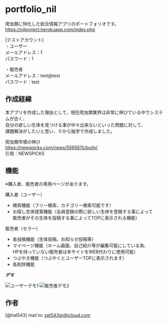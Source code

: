 # portfolio_nil

爬虫類に特化した総合情報アプリのポートフォリオです。<br>
https://nilproject.herokuapp.com/index.php

[テストアカウント]<br>
・ユーザー<br>
メールアドレス：1<br>
パスワード：1<br>

・販売者<br>
メールアドレス：test@test<br>
パスワード：test<br>

## 作成経緯

本アプリを作成した理由として、現在爬虫類業界は非常に伸びている中でシステムが古く、<br>
自分の欲しい生体を見つける事が中々出来ないといった問題に対して、<br>
課題解決がしたいと思い、０から独学で作成しました。

爬虫類市場の伸び<br>
https://newspicks.com/news/5565615/body/<br>
引用：NEWSPICKS<br>

## 機能

※購入者、販売者の専用ページがあります。

購入者（ユーザー）
- 検索機能（フリー検索、カテゴリー検索可能です）
- お探し生体提案機能（会員登録の際に欲しい生体を登録する事によって<br>
  販売者がその生体を投稿する事によってTOPに表示される機能）

販売者（セラー）
- 各投稿機能（生体投稿、お知らせ投稿等）
- マイページ機能（ホーム画面、自己紹介等が編集可能にしている為、<br>
  HPを持っていない販売者は本サイトをWEB代わりに使用可能）
- つぶやき機能（つぶやくとユーザーTOPに表示されます）
- 各削除機能

***デモ***
 
![ユーザーデモ1](https://nilproject.herokuapp.com/work/public/pic/screen_user.png)
![販売者デモ2](https://nilproject.herokuapp.com/work/public/pic/screen_seller.png)
  
## 作者
 
[@hal543]
mail to: zet543gr@icloud.com
